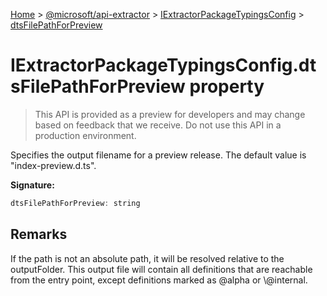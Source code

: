 [Home](./index) &gt; [@microsoft/api-extractor](./api-extractor.md) &gt; [IExtractorPackageTypingsConfig](./api-extractor.iextractorpackagetypingsconfig.md) &gt; [dtsFilePathForPreview](./api-extractor.iextractorpackagetypingsconfig.dtsfilepathforpreview.md)

# IExtractorPackageTypingsConfig.dtsFilePathForPreview property

> This API is provided as a preview for developers and may change based on feedback that we receive. Do not use this API in a production environment.

Specifies the output filename for a preview release. The default value is "index-preview.d.ts".

**Signature:**
```javascript
dtsFilePathForPreview: string
```

## Remarks

If the path is not an absolute path, it will be resolved relative to the outputFolder. This output file will contain all definitions that are reachable from the entry point, except definitions marked as @alpha or \\@internal.
